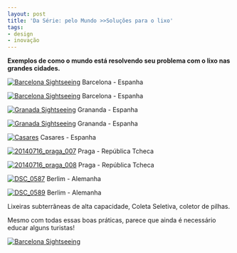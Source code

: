 ```yaml
---
layout: post
title: 'Da Série: pelo Mundo >>Soluções para o lixo'
tags:
- design
- inovação
---
```


**Exemplos de como o mundo está resolvendo seu problema com o lixo nas grandes cidades.**


[![Barcelona Sightseeing](https://farm8.staticflickr.com/7574/16155010646_9979c3fb3d_z.jpg)](https://www.flickr.com/photos/designregional/16155010646)
Barcelona - Espanha


[![Barcelona Sightseeing](https://farm8.staticflickr.com/7499/16155003056_4db4046cb0_z.jpg)](https://www.flickr.com/photos/designregional/16155003056)
Barcelona - Espanha


[![Granada Sightseeing](https://farm8.staticflickr.com/7549/15566018644_9493c37f32_z.jpg)](https://www.flickr.com/photos/designregional/15566018644)
Grananda - Espanha


[![Granada Sightseeing](https://farm8.staticflickr.com/7555/16000682170_5590e0c886_z.jpg)](https://www.flickr.com/photos/designregional/16000682170)
Grananda - Espanha


[![Casares](https://farm8.staticflickr.com/7557/15559752514_df215f0d35_z.jpg)](https://www.flickr.com/photos/designregional/15559752514)
Casares - Espanha


[![20140716_praga_007](https://farm6.staticflickr.com/5553/14792486073_6ce7aaa240_z.jpg)](https://www.flickr.com/photos/designregional/14792486073)
Praga - República Tcheca


[![20140716_praga_008](https://farm6.staticflickr.com/5563/14770258104_ef680d224a_z.jpg)](https://www.flickr.com/photos/designregional/14770258104)
Praga - República Tcheca


[![DSC_0587](https://farm8.staticflickr.com/7433/9697903197_6901aea90d_z.jpg)](https://www.flickr.com/photos/designregional/9697903197)
Berlim - Alemanha


[![DSC_0589](https://farm8.staticflickr.com/7416/9697884065_f9bbefa99e_z.jpg)](https://www.flickr.com/photos/designregional/9697884065)
Berlim - Alemanha

Lixeiras subterrãneas de alta capacidade, Coleta Seletiva, coletor de pilhas.

Mesmo com todas essas boas práticas, parece que ainda é necessário educar alguns turistas!

[![Barcelona Sightseeing](https://farm9.staticflickr.com/8605/15994778137_b1662febee_z.jpg)](https://www.flickr.com/photos/designregional/15994778137)
